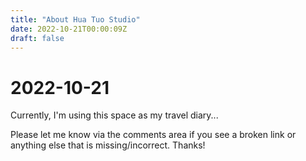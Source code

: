 ```yaml
---
title: "About Hua Tuo Studio"
date: 2022-10-21T00:00:09Z
draft: false
---
```


# 2022-10-21

Currently, I'm using this space as my travel diary...

Please let me know via the comments area if you see a broken link or anything else that is missing/incorrect. Thanks!
